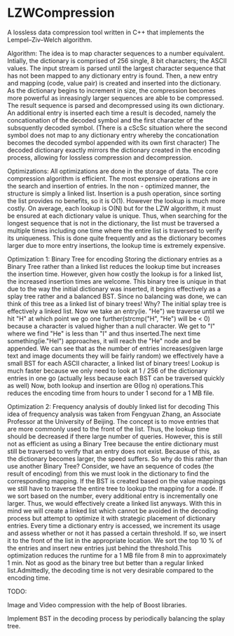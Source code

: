 # LZWCompression
A lossless data compression tool written in C++ that implements the Lempel–Ziv–Welch algorithm. 

Algorithm: The idea is to map character sequences to a number equivalent. Intially, the dictionary is comprised of 256 single, 8 bit characters; the ASCII values. The input stream is parsed until the largest character sequence that has not been mapped to any dictionary entry is found. Then, a new entry and mapping (code, value pair) is created and inserted into the dictionary. As the dictionary begins to increment in size, the compression becomes more powerful as inreasingly larger sequences are able to be compressed. The result sequence is parsed and decompressed using its own dictionary. An additional entry is inserted each time a result is decoded, namely the concationation of the decoded symbol and the first character of the subsquently decoded symbol. (There is a cScSc situation where the second symbol does not map to any dictionary entry whereby the concationation becomes the decoded symbol appended with its own first character) The decoded dictionary exactly mirrors the dictionary created in the encoding process, allowing for lossless compression and decompression.

Optimizations: All optimizations are done in the storage of data. The core compression algorithm is efficient. The most expensive operations are in the search and insertion of entries. In the non - optimized manner, the structure is simply a linked list. Insertion is a push operation, since sorting the list provides no benefits, so it is O(1). However the lookup is much more costly. On average, each lookup is O(N) but for the LZW algorithm, it must be ensured at each dictionary value is unique. Thus, when searching for the longest sequence that is not in the dictionary, the list must be traversed a multiple times including one time where the entire list is traversed to verify its uniqueness. This is done quite frequently and as the dictionary becomes larger due to more entry insertions, the lookup time is extremely expensive. 

Optimization 1: Binary Tree for encoding 
Storing the dictionary entries as a Binary Tree rather than a linked list reduces the lookup time but increases the insertion time. However, given how costly the lookup is for a linked list, the increased insertion times are welcome. This binary tree is unique in that due to the way the initial dictionary was inserted, it begins effectively as a splay tree rather and a balanced BST. Since no balancing was done, we can think of this tree as a linked list of binary trees! Why? The initial splay tree is effectively a linked list. Now we take an entry(ie. "He") we traverse until we hit "H" at which point we go one further(strcmp("H", "He") will be  < 0) because a character is valued higher than a null character. We get to "I" where we find "He" is less than "I" and thus inserted.The next time something(ie."Hel") approaches, it will reach the "He" node and be appended. We can see that as the number of entries increases(given large text and image documents they will be fairly random) we effectively have a small BST for each ASCII character, a linked list of binary trees! Lookup is much faster because we only need to look at 1 / 256 of the dictionary entries in one go (actually less because each BST can be traversed quickly as well) Now, both lookup and insertion are Θ(log n) operations.This reduces the encoding time from hours to under 1 second for a 1 MB file. 

Optimization 2: Frequency analysis of doubly linked list for decoding 
This idea of frequency analysis was taken from Fengyuan Zhang, an Associate Professor at the University of Beijing. The concept is to move entries that are more commonly used to the front of the list. Thus, the lookup time should be decreased if there large number of queries. However, this is still not as efficient as using a Binary Tree because the entire dictionary must still be traversed to verify that an entry does not exist. Because of this, as the dictionary becomes larger, the speed suffers. So why do this rather than use another Binary Tree? Consider, we have an sequence of codes (the result of encoding) from this we must look in the dictionary to find the corresponding mapping. If the BST is created based on the value mappings we still have to traverse the entire tree to lookup the mapping for a code. If we sort based on the number, every additional entry is incrementally one larger. Thus, we would effectively create a linked list anyways. With this in mind we will create a linked list which cannot be avoided in the decoding process but attempt to optimize it with strategic placement of dictionary entries. Every time a dictionary entry is accessed, we increment its usage and assess whether or not it has passed a certain threshold. If so, we insert it to the front of the list in the appropriate location. We sort the top 10 % of the entries and insert new entries just behind the threshold.This optimization reduces the runtime for a 1 MB file from 8 min to approximately 1 min. Not as good as the binary tree but better than a regular linked list.Admittedly, the decoding time is not very desirable compared to the encoding time.

TODO: 

Image and Video compression with the help of Boost libraries.

Implement BST in the decoding process by periodically balancing the splay tree.

